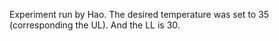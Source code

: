 Experiment run by Hao.
The desired temperature was set to 35 (corresponding the UL). And the LL is 30.

